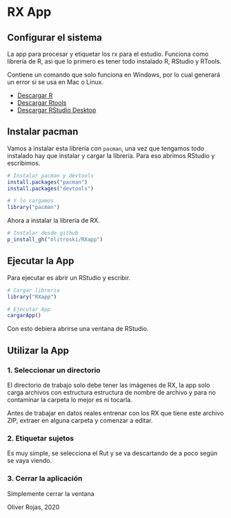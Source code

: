# RX App

## Configurar el sistema

La app para procesar y etiquetar los rx para el estudio. Funciona como librería de R, asi que lo primero es tener todo instalado R, RStudio y RTools.

Contiene un comando que solo funciona en Windows, por lo cual generará un error si se usa  en Mac o Linux.

* [Descargar R](https://cran.r-project.org/bin/windows/base/)
* [Descargar Rtools](https://cran.r-project.org/bin/windows/Rtools/)
* [Descargar RStudio Desktop](https://rstudio.com/products/rstudio/download/#download)

## Instalar pacman

Vamos a instalar esta librería con `pacman`, una vez que tengamos todo instalado hay que instalar y cargar la librería. Para eso abrimos RStudio y escribimos.

```R
# Instalar pacman y devtools
install.packages("pacman")
install.packages("devtools")

# Y lo cargamos
library("pacman")
```

Ahora a instalar la librería de RX.

```R
# Instalar desde github
p_install_gh("olitroski/RXapp")
```

## Ejecutar la App

Para ejecutar es abrir un RStudio y escribir.

```R
# Cargar libreria
library("RXapp")

# Ejecutar App
cargarApp()
```

Con esto debiera abrirse una ventana de RStudio.

## Utilizar la App

### 1. Seleccionar un directorio

El directorio de trabajo solo debe tener las imágenes de RX, la app solo carga archivos con estructura estructura de nombre de archivo y para no contaminar la carpeta lo mejor es ni tocarla.

Antes de trabajar en datos reales entrenar con los RX que tiene este archivo ZIP, extraer en alguna carpeta y comenzar a editar.

### 2. Etiquetar sujetos

Es muy simple, se selecciona el Rut y se va descartando de a poco según se vaya viendo.

### 3. Cerrar la aplicación

Simplemente cerrar la ventana





Oliver Rojas, 2020